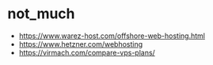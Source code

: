 # not_much
- https://www.warez-host.com/offshore-web-hosting.html
- https://www.hetzner.com/webhosting
- https://virmach.com/compare-vps-plans/
